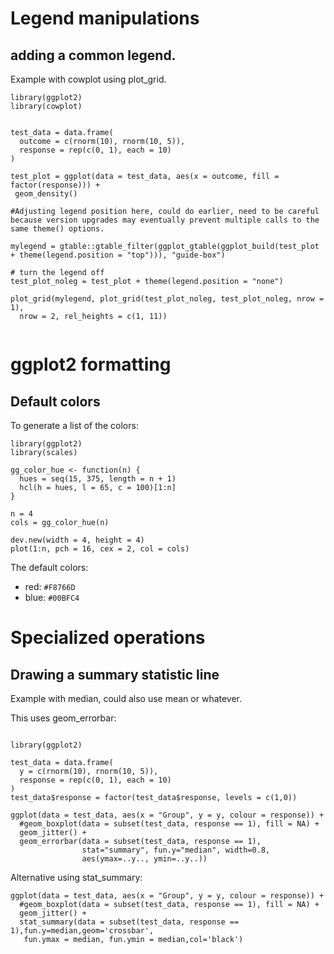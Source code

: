 # Legend manipulations

## adding a common legend.

Example with cowplot using plot_grid.

```
library(ggplot2)
library(cowplot)


test_data = data.frame(
  outcome = c(rnorm(10), rnorm(10, 5)),
  response = rep(c(0, 1), each = 10)
)

test_plot = ggplot(data = test_data, aes(x = outcome, fill = factor(response))) +
 geom_density()

#Adjusting legend position here, could do earlier, need to be careful because version upgrades may eventually prevent multiple calls to the same theme() options.

mylegend = gtable::gtable_filter(ggplot_gtable(ggplot_build(test_plot + theme(legend.position = "top"))), "guide-box")

# turn the legend off
test_plot_noleg = test_plot + theme(legend.position = "none")

plot_grid(mylegend, plot_grid(test_plot_noleg, test_plot_noleg, nrow = 1),
  nrow = 2, rel_heights = c(1, 11))


```

# ggplot2 formatting 

## Default colors

To generate a list of the colors:

```
library(ggplot2)
library(scales)

gg_color_hue <- function(n) {
  hues = seq(15, 375, length = n + 1)
  hcl(h = hues, l = 65, c = 100)[1:n]
}

n = 4
cols = gg_color_hue(n)

dev.new(width = 4, height = 4)
plot(1:n, pch = 16, cex = 2, col = cols)

```

The default colors:
- red: `#F8766D`
- blue: `#00BFC4`

# Specialized operations

## Drawing a summary statistic line

Example with median, could also use mean or whatever.

This uses geom_errorbar:
```

library(ggplot2)

test_data = data.frame(
  y = c(rnorm(10), rnorm(10, 5)),
  response = rep(c(0, 1), each = 10)
)
test_data$response = factor(test_data$response, levels = c(1,0))

ggplot(data = test_data, aes(x = "Group", y = y, colour = response)) +
  #geom_boxplot(data = subset(test_data, response == 1), fill = NA) +
  geom_jitter() +
  geom_errorbar(data = subset(test_data, response == 1),
                stat="summary", fun.y="median", width=0.8, 
                aes(ymax=..y.., ymin=..y..))

```
Alternative using stat_summary:
```
ggplot(data = test_data, aes(x = "Group", y = y, colour = response)) +
  #geom_boxplot(data = subset(test_data, response == 1), fill = NA) +
  geom_jitter() +
  stat_summary(data = subset(test_data, response == 1),fun.y=median,geom='crossbar',
   fun.ymax = median, fun.ymin = median,col='black') 

```